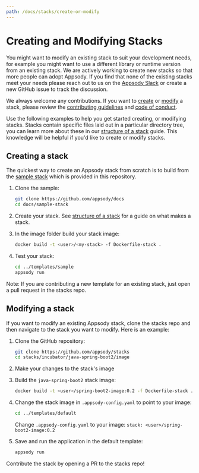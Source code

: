 ```yaml
---
path: /docs/stacks/create-or-modify
---
```

# Creating and Modifying Stacks

You might want to modify an existing stack to suit your development needs, for example you might want to use a different library or runtime version from an existing stack. We are actively working to create new stacks so that more people can adopt Appsody. If you find that none of the existing stacks meet your needs please reach out to us on the [Appsody Slack](https://appsody-slack.eu-gb.mybluemix.net/) or create a new GitHub issue to track the discussion.

We always welcome any contributions. If you want to [create](#Creating-a-stack) or [modify](#Modifying-a-stack) a stack, please review the [contributing guidelines](https://github.com/appsody/website/blob/master/CONTRIBUTING.md) and [code of conduct](https://github.com/appsody/website/blob/master/CODE_OF_CONDUCT.md).

Use the following examples to help you get started creating, or modifying stacks. Stacks contain specific files laid out in a particular directory tree, you can learn more about these in our [structure of a stack](/docs/stacks/stack-structure.md) guide. This knowledge will be helpful if you'd like to create or modify stacks.

## Creating a stack

The quickest way to create an Appsody stack from scratch is to build from the [sample stack](https://github.com/appsody/stacks/tree/master/samples/sample-stack/README.md) which is provided in this repository. 

1. Clone the sample:
    ```bash
    git clone https://github.com/appsody/docs
    cd docs/sample-stack
    ```

2. Create your stack. See [structure of a stack](/docs/stacks/stack-structure.md) for a guide on what makes a stack.

3. In the image folder build your stack image:

    ```bash
    docker build -t <user>/<my-stack> -f Dockerfile-stack .
    ```

3. Test your stack:

    ```bash
    cd ../templates/sample
    appsody run
    ```

Note: If you are contributing a new template for an existing stack, just open a pull request in the stacks repo.

## Modifying a stack

If you want to modify an existing Appsody stack, clone the stacks repo and then navigate to the stack you want to modify. Here is an example:

1. Clone the GitHub repository:

    ```bash
    git clone https://github.com/appsody/stacks
    cd stacks/incubator/java-spring-boot2/image
    ```

2. Make your changes to the stack's image

3. Build the `java-spring-boot2` stack image:

    ```bash
    docker build -t <user>/spring-boot2-image:0.2 -f Dockerfile-stack .
    ```

4. Change the stack image in `.appsody-config.yaml` to point to your image:

    ```bash
    cd ../templates/default
    ```

    Change `.appsody-config.yaml` to your image: `stack: <user>/spring-boot2-image:0.2`

6. Save and run the application in the default template:

    ```bash
    appsody run
    ```

Contribute the stack by opening a PR to the stacks repo!
